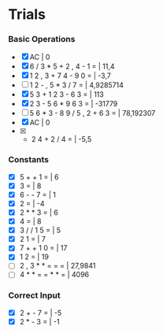 # Trials

### Basic Operations

- [x] AC | 0
- [x] 6 / 3 * 5 + 2 , 4 - 1 = | 11,4
- [x] 1 2 , 3 + 7 4 - 9 0 = | -3,7
- [ ] 1 2 - , 5 * 3 / 7 = | 4,9285714
- [x] 5 3 + 1 2 3 - 6 3 = | 113
- [x] 2 3 - 5 6 * 9 6 3 = | -31779
- [ ] 5 6 * 3 - 8 9 / 5 , 2 + 6 3 = | 78,192307
- [x] AC | 0
- [x] - 2 4 + 2 / 4 = | -5,5

### Constants

- [x] 5 + + 1 = | 6
- [x] 3 = | 8
- [x] 6 - - 7 = | 1
- [x] 2 = | -4
- [x] 2 * * 3 = | 6
- [x] 4 = | 8
- [x] 3 / / 1 5 = | 5
- [x] 2 1 = | 7
- [x] 7 + + 1 0 = | 17
- [x] 1 2 = | 19
- [ ] 2 , 3 * *  = = = | 27,9841
- [ ] 4 * * = = * * = | 4096

### Correct Input
- [x] 2 + - 7 = | -5
- [x] 2 *  - 3 = | -1
